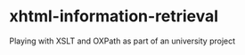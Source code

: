 xhtml-information-retrieval
===========================

Playing with XSLT and OXPath as part of an university project